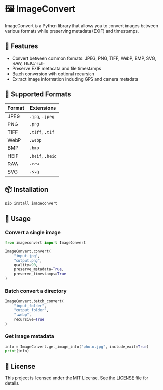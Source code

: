 # 🖼️ ImageConvert

ImageConvert is a Python library that allows you to convert images between various formats while preserving metadata (EXIF) and timestamps.

## 🔧 Features

- Convert between common formats: JPEG, PNG, TIFF, WebP, BMP, SVG, RAW, HEIC/HEIF
- Preserve EXIF metadata and file timestamps
- Batch conversion with optional recursion
- Extract image information including GPS and camera metadata

## 🧰 Supported Formats

| Format | Extensions       |
|--------|------------------|
| JPEG   | `.jpg`, `.jpeg`  |
| PNG    | `.png`           |
| TIFF   | `.tiff`, `.tif`  |
| WebP   | `.webp`          |
| BMP    | `.bmp`           |
| HEIF   | `.heif`, `.heic` |
| RAW    | `.raw`           |
| SVG    | `.svg`           |

## 📦 Installation

```bash
pip install imageconvert
```

## 🚀 Usage

### Convert a single image

```python
from imageconvert import ImageConvert

ImageConvert.convert(
    "input.jpg",
    "output.png",
    quality=90,
    preserve_metadata=True,
    preserve_timestamps=True
)
```

### Batch convert a directory

```python
ImageConvert.batch_convert(
    "input_folder",
    "output_folder",
    ".webp",
    recursive=True
)
```

### Get image metadata

```python
info = ImageConvert.get_image_info("photo.jpg", include_exif=True)
print(info)
```

## 📄 License

This project is licensed under the MIT License. See the [LICENSE](./LICENSE) file for details.